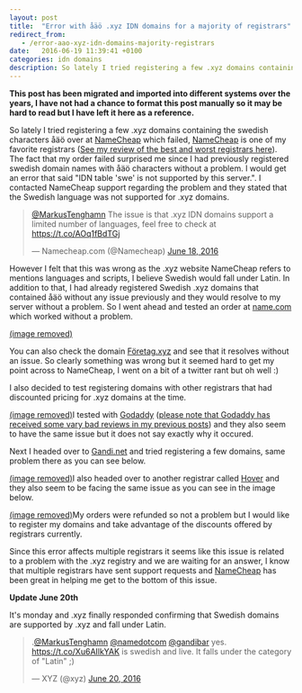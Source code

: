 ```yaml
---
layout: post
title:  "Error with åäö .xyz IDN domains for a majority of registrars"
redirect_from:
   - /error-aao-xyz-idn-domains-majority-registrars
date:   2016-06-19 11:39:41 +0100
categories: idn domains
description: So lately I tried registering a few .xyz domains containing the swedish characters åäö over at NameCheap which failed,...
---
```


**This post has been migrated and imported into different systems over the years, I have not had a chance to format this post manually so it may be hard to read but I have left it here as a reference.**

So lately I tried registering a few .xyz domains containing the swedish characters åäö over at [NameCheap](https://www.namecheap.com/?aff=101681) which failed, [NameCheap](https://www.namecheap.com/?aff=101681) is one of my favorite registrars ([See my review of the best and worst registrars here](http://tenghamn.com/best-and-worst-domain-registrars-my-review-2014)). The fact that my order failed surprised me since I had previously registered swedish domain names with åäö characters without a problem. I would get an error that said "IDN table 'swe' is not supported by this server.". I contacted NameCheap support regarding the problem and they stated that the Swedish language was not supported for .xyz domains.

> [@MarkusTenghamn](https://twitter.com/MarkusTenghamn) The issue is that .xyz IDN domains support a limited number of languages, feel free to check at <https://t.co/AOq1fBdTGj>
> 
>   
>  — Namecheap.com (@Namecheap) [June 18, 2016](https://twitter.com/Namecheap/status/744272677070835712)

  
  
  
 However I felt that this was wrong as the .xyz website NameCheap refers to mentions languages and scripts, I believe Swedish would fall under Latin. In addition to that, I had already registered Swedish .xyz domains that contained åäö without any issue previously and they would resolve to my server without a problem. So I went ahead and tested an order at [name.com](http://name.com/) which worked without a problem.  
  
[(image removed)](http://tenghamn.com/wp-content/uploads/2016/06/ClOEiCAXIAAW5Gf.jpg)  
  
 You can also check the domain [Företag.xyz](http://Företag.xyz) and see that it resolves without an issue. So clearly something was wrong but it seemed hard to get my point across to NameCheap, I went on a bit of a twitter rant but oh well :)  
  
 I also decided to test registering domains with other registrars that had discounted pricing for .xyz domains at the time.  
  
[(image removed)](http://tenghamn.com/wp-content/uploads/2016/06/7b765e3072a3046ac26116766d3605db.jpg)I tested with [Godaddy](https://www.godaddy.com/) ([please note that Godaddy has received some vary bad reviews in my previous posts](http://tenghamn.com/best-and-worst-domain-registrars-my-review-2014)) and they also seem to have the same issue but it does not say exactly why it occured.  
  
 Next I headed over to [Gandi.net](https://www.gandi.net/) and tried registering a few domains, same problem there as you can see below.  
  
[(image removed)](http://tenghamn.com/wp-content/uploads/2016/06/ClOKMujUYAAl4E8.jpg)I also headed over to another registrar called [Hover](https://www.hover.com/) and they also seem to be facing the same issue as you can see in the image below.  
  
[(image removed)](http://tenghamn.com/wp-content/uploads/2016/06/3671e67969b7b2e79369cdb5cdbbf76e.png)My orders were refunded so not a problem but I would like to register my domains and take advantage of the discounts offered by registrars currently.  
  
Since this error affects multiple registrars it seems like this issue is related to a problem with the .xyz registry and we are waiting for an answer, I know that multiple registrars have sent support requests and [NameCheap](https://www.namecheap.com/?aff=101681) has been great in helping me get to the bottom of this issue.  
  
**Update June 20th**  
  
 It's monday and .xyz finally responded confirming that Swedish domains are supported by .xyz and fall under Latin.  
  
> .[@MarkusTenghamn](https://twitter.com/MarkusTenghamn) [@namedotcom](https://twitter.com/namedotcom) [@gandibar](https://twitter.com/gandibar) yes. <https://t.co/Xu6AIlkYAK> is swedish and live. It falls under the category of "Latin" ;)  
>   
>  — XYZ (@xyz) [June 20, 2016](https://twitter.com/xyz/status/744952871423094784)